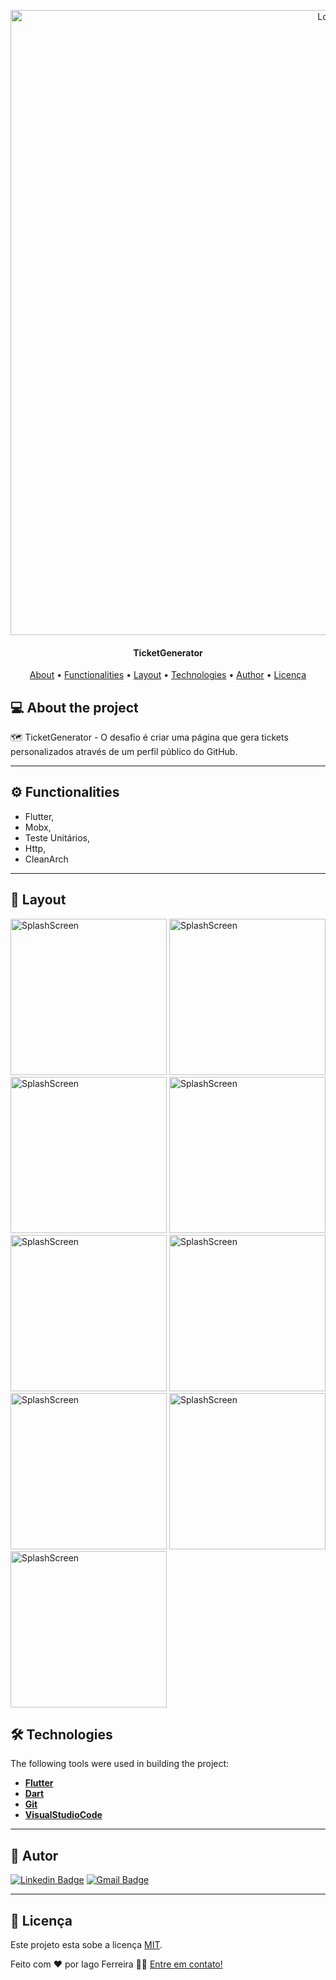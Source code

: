 
<p align="center">
    <img src="https://github.com/IagoAntunes/TicketGenerator/blob/main/assets/github/banner.png" alt="Logo" width="1000">
</p>

<h4 align="center"> 
	TicketGenerator
</h4>

<p align="center">
 <a href="#-About">About</a> •
 <a href="#-functionalities">Functionalities</a> •
 <a href="#-layout">Layout</a> • 
 <a href="#-technologies">Technologies</a> • 
 <a href="#-author">Author</a> • 
 <a href="#user-content--licença">Licença</a>
</p>


## 💻 About the project

:world_map: TicketGenerator  - O desafio é criar uma página que gera tickets personalizados através de um perfil público do GitHub.

---

## ⚙️ Functionalities

- Flutter,
- Mobx,
- Teste Unitários,
- Http,
- CleanArch

---

## 🎨 Layout

<a>
  <img src="https://github.com/IagoAntunes/PlantManager/blob/master/assets/github/foto_1.png" min-width="500px" max-width="500px" width="250px" alt="SplashScreen">
  <img src="https://github.com/IagoAntunes/PlantManager/blob/master/assets/github/foto_2.png" min-width="500px" max-width="500px" width="250px" alt="SplashScreen">
  <img src="https://github.com/IagoAntunes/PlantManager/blob/master/assets/github/foto_3.png" min-width="500px" max-width="500px" width="250px" alt="SplashScreen">
  <img src="https://github.com/IagoAntunes/PlantManager/blob/master/assets/github/foto_4.png" min-width="500px" max-width="500px" width="250px" alt="SplashScreen">
  <img src="https://github.com/IagoAntunes/PlantManager/blob/master/assets/github/foto_5.png" min-width="500px" max-width="500px" width="250px" alt="SplashScreen">
  <img src="https://github.com/IagoAntunes/PlantManager/blob/master/assets/github/foto_6.png" min-width="500px" max-width="500px" width="250px" alt="SplashScreen">
  <img src="https://github.com/IagoAntunes/PlantManager/blob/master/assets/github/foto_7.png" min-width="500px" max-width="500px" width="250px" alt="SplashScreen">
  <img src="https://github.com/IagoAntunes/PlantManager/blob/master/assets/github/foto_8.png" min-width="500px" max-width="500px" width="250px" alt="SplashScreen">
  <img src="https://github.com/IagoAntunes/PlantManager/blob/master/assets/github/foto_9.png" min-width="500px" max-width="500px" width="250px" alt="SplashScreen">
</a>

## 🛠 Technologies


The following tools were used in building the project:

-   **[Flutter](https://flutter.dev/)**
-   **[Dart](https://dart.dev/)**
-   **[Git](https://git-scm.com/)**
-   **[VisualStudioCode](https://code.visualstudio.com/)**

---
## 🦸 Autor

[![Linkedin Badge](https://img.shields.io/badge/-IagoFerreira-blue?style=flat-square&logo=Linkedin&logoColor=white&link=https://www.linkedin.com/in/iagoaferreira/)](https://www.linkedin.com/in/iagoaferreira/) [![Gmail Badge](https://img.shields.io/badge/-iagoantunes.f@gmail.com-c14438?style=flat-square&logo=Gmail&logoColor=white&link=mailto:iagoantunes.f@gmail.com)](mailto:iagoantunes.f@gmail.com)

---

## 📝 Licença

Este projeto esta sobe a licença [MIT](./LICENSE).

Feito com ❤️ por Iago Ferreira 👋🏽 [Entre em contato!](https://www.linkedin.com/in/iagoaferreira/)
